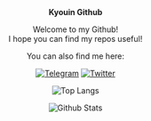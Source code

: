 <div align="center">
<b>Kyouin Github</b>

Welcome to my Github!<br>I hope you can find my repos useful!

You can also find me here:

[![Telegram](https://upload.wikimedia.org/wikipedia/commons/thumb/8/82/Telegram_logo.svg/24px-Telegram_logo.svg.png)](https://t.me/HKyouma)&nbsp;[![Twitter](https://upload.wikimedia.org/wikipedia/fr/thumb/c/c8/Twitter_Bird.svg/24px-Twitter_Bird.svg.png)](https://twitter.com/KyouinDev)

![Top Langs](https://github-readme-stats.vercel.app/api/top-langs/?username=KyouinDev&theme=tokyonight&layout=compact&hide_border=true)

![Github Stats](https://github-readme-stats.vercel.app/api?username=KyouinDev&show_icons=true&count_private=true&hide_rank=true&include_all_commits=true&line_height=24&theme=tokyonight&hide_border=true)
</div>
